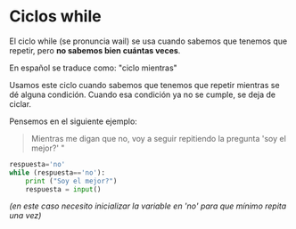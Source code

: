 # Ciclos while
El ciclo while (se pronuncia wail) se usa cuando sabemos que tenemos que repetir, pero __no sabemos bien cuántas veces__. 

En español se traduce como:  "ciclo mientras"

Usamos este ciclo cuando sabemos que tenemos que repetir mientras se dé alguna condición. Cuando esa condición ya no se cumple, se deja de ciclar. 

Pensemos en el siguiente ejemplo: 
> Mientras me digan que no, voy a seguir repitiendo la pregunta 'soy el mejor?' "
```py
respuesta='no'
while (respuesta=='no'):
	print ("Soy el mejor?")
	respuesta = input()
```
_(en este caso necesito inicializar la variable en 'no' para que mínimo repita una vez)_
